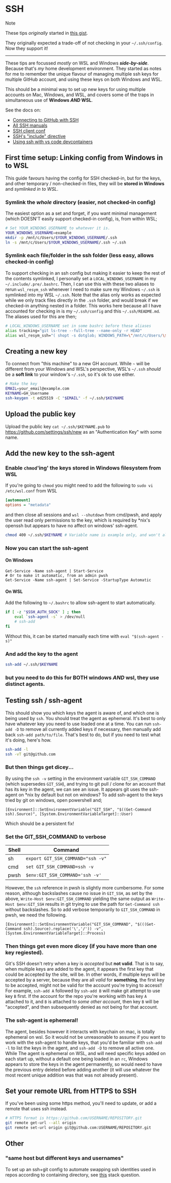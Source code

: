 # SSH
> [!NOTE]
> These tips _originally_ started in [this gist](https://gist.github.com/Skenvy/8e16d4f044707e63c670f5b487da02c0#ssh).
>
> They originally expected a trade-off of not checking in your `~/.ssh/config`. Now they support it!
---
These tips are focussed _mostly_ on WSL and Windows _**side-by-side**_. Because that's _my_ home development environment. They started as notes for me to remember the unique flavour of managing multiple ssh keys for multiple GitHub account, and using these keys on both Windows and WSL.

This should be a minimal way to set up new keys for using multiple accounts on Mac, Windows, and WSL, and covers some of the traps in simultaneous use of **Windows _AND_ WSL**.

See the docs on:
* [Connecting to GitHub with SSH](https://docs.github.com/en/authentication/connecting-to-github-with-ssh)
* [All SSH manuals](https://www.openssh.com/manual.html)
* [SSH client conf](https://man.openbsd.org/ssh_config)
* [SSH's "include" directive](https://man.openbsd.org/ssh_config#Include)
* [Using ssh with vs code devcontainers](https://code.visualstudio.com/remote/advancedcontainers/sharing-git-credentials)
## First time setup: Linking config from Windows in to WSL
This guide favours having the config for SSH checked-in, but for the keys, and other temporary / non-checked-in files, they will be **stored in Windows** and _symlinked in to WSL_.
### Symlink the _whole_ directory (easier, not checked-in config)
The easiest option as a set and forget, if you want minimal management (which DOESN'T easily support checked-in config), is, from within WSL;
```bash
# Set YOUR_WINDOWS_USERNAME to whatever it is.
YOUR_WINDOWS_USERNAME=example
mkdir -p /mnt/c/Users/$YOUR_WINDOWS_USERNAME/.ssh
ln -s /mnt/c/Users/$YOUR_WINDOWS_USERNAME/.ssh ~/.ssh
```
### Symlink each file/folder in the ssh folder (less easy, allows checked-in config)
To support checking in an ssh config but making it easier to keep the rest of the contents symlinked, I personally set a `LOCAL_WINDOWS_USERNAME` in my `~/.include/.pre/.bashrc`. Then, I can use this with these two aliases to rerun `wsl_resym_ssh` whenever I need to make sure my Windows `~/.ssh` is symlinked into my WSL `~/.ssh`. Note that the alias only works as expected while we only track files directly in the `.ssh` folder, and would break if we checked-in anything nested in a folder. This works here because all I have accounted for checking in is my `~/.ssh/config` and this `~/.ssh/README.md`. The aliases used for this are then;
```bash
# LOCAL_WINDOWS_USERNAME set in some bashrc before these aliases
alias tracking="git ls-tree --full-tree --name-only -r HEAD"
alias wsl_resym_ssh="( shopt -s dotglob; WINDOWS_PATH=\"/mnt/c/Users/\$LOCAL_WINDOWS_USERNAME/\"; for f in \$WINDOWS_PATH.ssh/*; do  grep -qx \"\$(tracking)\" <<< \"\${f/\$WINDOWS_PATH/}\" && echo \"TRACKED FILE NOT SYM'd \$f\" || (echo \"UNTRACKED WILL BE LINKED \$f\" && ln -sf \"\$f\" ~/\${f/\$WINDOWS_PATH/}); done )"
```
## Creating a new key
To connect from "this machine" to a new GH account. While `~` will be different from your Windows and WSL's perspective, WSL's `~/.ssh` _should_ be a **soft link** to your window's `~/.ssh`, so it's ok to use either.
```bash
# Make the key
EMAIL=your_email@example.com
KEYNAME=GH_Username
ssh-keygen -t ed25519 -C "$EMAIL" -f ~/.ssh/$KEYNAME
```
## Upload the public key
Upload the public key `cat ~/.ssh/$KEYNAME.pub` to https://github.com/settings/ssh/new as an "Authentication Key" with some name.
## Add the new key to the ssh-agent
### Enable `chmod`'ing' the keys stored in Windows filesystem from WSL
If you're going to `chmod` you might need to add the following to `sudo vi /etc/wsl.conf` from WSL
```ini
[automount]
options = "metadata"
```
and then close all sessions and `wsl --shutdown` from cmd/pwsh, and apply the user read only permissions to the key, which is required by \*nix's openssh but appears to have no affect on windows' ssh-agent.
```bash
chmod 400 ~/.ssh/$KEYNAME # Variable name is example only, and won't always work here, favour not using variable.
```
### Now you can start the ssh-agent
#### On Windows
```pwsh
Get-Service -Name ssh-agent | Start-Service
# Or to make it automatic, from an admin pwsh
Get-Service -Name ssh-agent | Set-Service -StartupType Automatic
```
#### On WSL
Add the following to `~/.bashrc` to allow ssh-agent to start automatically.
```bash
if [ -z "$SSH_AUTH_SOCK" ] ; then
    eval `ssh-agent -s` > /dev/null
    # ssh-add
fi
```
Without this, it can be started manually each time with `eval "$(ssh-agent -s)"`
### And add the key to the agent
```bash
ssh-add ~/.ssh/$KEYNAME
```
### but you need to do this for BOTH windows _AND_ wsl, they use distinct agents.
## Testing ssh / ssh-agent
This should show you which keys the agent is aware of, and which one is being used by `ssh`. You should treat the agent as ephemeral. It's best to only have whatever key you need to use loaded one at a time. You can run `ssh-add -D` to remove all currently added keys if necessary, then manually add back `ssh-add path/to/file`. That's best to do, but if you need to test what it's doing, here's how.
```bash
ssh-add -l
ssh -vT git@github.com
```
### But then things get dicey...
By using the `ssh -v` setting in the environment variable `GIT_SSH_COMMAND` (which supersedes `GIT_SSH`), and trying to git pull / clone for an account that has its key in the agent, we can see an issue. It appears git uses the ssh-agent on \*nix by default but not on windows? To add ssh-agent to the keys tried by git on windows, open powershell and;
```pwsh
[Environment]::SetEnvironmentVariable("GIT_SSH", "$((Get-Command ssh).Source)", [System.EnvironmentVariableTarget]::User)
```
Which should be a persistent fix!
### Set the GIT_SSH_COMMAND to verbose
| Shell | Command                           |
| ---   | ---                               |
| sh    | `export GIT_SSH_COMMAND="ssh -v"` |
| cmd   | `set GIT_SSH_COMMAND=ssh -v`      |
| pwsh  | `$env:GIT_SSH_COMMAND='ssh -v'`   |

However, the `ssh` reference in pwsh is slightly more cumbersome. For some reason, although backslashes cause no issue in `GIT_SSH`, as set by the above, `Write-Host $env:GIT_SSH_COMMAND` yielding the same output as `Write-Host $env:GIT_SSH` results in git trying to use the path for `Get-Command ssh` without backslashes. So to add verbose temporarily to `GIT_SSH_COMMAND` in pwsh, we need the following.
```pwsh
[Environment]::SetEnvironmentVariable("GIT_SSH_COMMAND", "$(((Get-Command ssh).Source).replace('\','/')) -v", [System.EnvironmentVariableTarget]::Process)
```
### Then things get even more dicey (if you have more than one key regiested).
Git's SSH doesn't retry when a key is _accepted_ but **not valid**. That is to say, when multiple keys are added to the agent, it appears the first key that could be accepted by the site, will be. In other words, if multiple keys will be accepted by a server, because they are all _valid_ for **something**, the first key to be accepted, might not be valid for the account you're trying to access!! For example, `ssh-add A` followed by `ssh-add B` will make git attempt to use key `B` first. If the account for the repo you're working with has key `A` attached to it, and `B` is attached to _some other account_, then key `B` will be "accepted", and then subsequently denied as not being for that account.
### The ssh-agent is ephemeral!
The agent, besides however it interacts with keychain on mac, is totally ephemeral on wsl. So it would not be unreasonable to assume if you want to work with the ssh-agent to handle keys, that you'd be familiar with `ssh-add -l` to list the keys in the agent, and `ssh-add -D` to remove all active one. While The agent is ephemeral on WSL, and will need specific keys added on each start up, without a default one being loaded in an `rc`, Windows appears to store the keys in the agent permanently, so would need to have the previous entry deleted before adding another (it will use whatever the most recent unique addition was that was not already present).
## Set your remote URL from HTTPS to SSH
If you've been using some https method, you'll need to update, or add a remote that uses ssh instead.
```bash
# HTTPS format is https://github.com/USERNAME/REPOSITORY.git
git remote get-url --all origin
git remote set-url origin git@github.com:USERNAME/REPOSITORY.git
```
## Other
### "same host but different keys and usernames"
To set up an ssh+git config to automate swapping ssh identities used in repos according to containing directory, see [this](https://superuser.com/questions/366649/ssh-config-same-host-but-different-keys-and-usernames) stack question.
